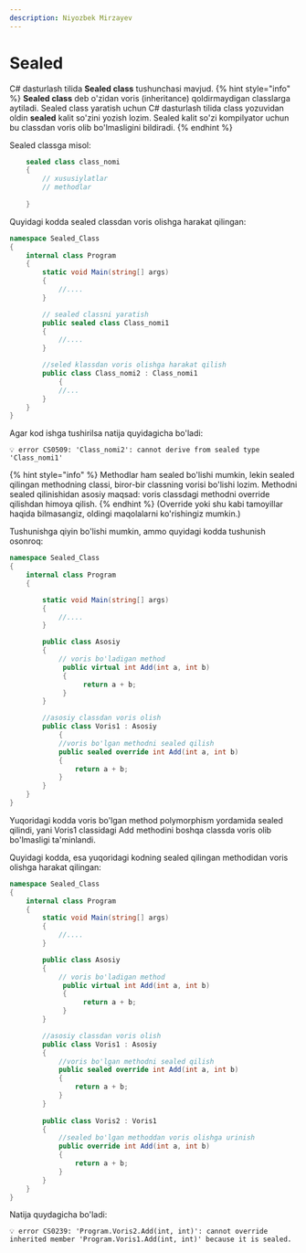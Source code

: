 ```yaml
---
description: Niyozbek Mirzayev
---
```

# Sealed

C# dasturlash tilida **Sealed class** tushunchasi mavjud. 
{% hint style="info" %}
**Sealed class** deb o'zidan voris (inheritance) qoldirmaydigan classlarga aytiladi. Sealed class yaratish uchun C# dasturlash tilida class yozuvidan oldin **sealed** kalit so'zini yozish lozim. Sealed kalit so'zi kompilyator uchun bu classdan voris olib bo'lmasligini bildiradi.
{% endhint %}


Sealed classga misol: 
```csharp
	sealed class class_nomi
	{
	    // xususiylatlar
	    // methodlar
	
	}
```


Quyidagi kodda sealed classdan voris olishga harakat qilingan:
```csharp
namespace Sealed_Class
{
	internal class Program
	{
		static void Main(string[] args)
		{
			//....
		}

		// sealed classni yaratish
		public sealed class Class_nomi1
		{
			//....
		}

		//seled klassdan voris olishga harakat qilish
		public class Class_nomi2 : Class_nomi1
    		{
			//...
		}
	}
}
```

 Agar kod ishga tushirilsa natija quyidagicha bo'ladi:

```
💡 error CS0509: 'Class_nomi2': cannot derive from sealed type 'Class_nomi1'
```
{% hint style="info" %}
Methodlar ham sealed bo'lishi mumkin, lekin sealed qilingan methodning classi, biror-bir classning vorisi bo'lishi lozim. Methodni sealed qilinishidan asosiy maqsad: voris classdagi methodni override qilishdan himoya qilish.
{% endhint %}
(Override yoki shu kabi tamoyillar haqida bilmasangiz, oldingi maqolalarni ko'rishingiz mumkin.)

Tushunishga qiyin bo'lishi mumkin, ammo quyidagi kodda tushunish osonroq:

```csharp
namespace Sealed_Class
{
	internal class Program
	{

		static void Main(string[] args)
		{
			//....
		}

		public class Asosiy
		{
			// voris bo'ladigan method
			 public virtual int Add(int a, int b)
			 {
				  return a + b;
			 }
		}

		//asosiy classdan voris olish
		public class Voris1 : Asosiy
    		{
			//voris bo'lgan methodni sealed qilish
			public sealed override int Add(int a, int b)
			{
				return a + b;
			}
		}
	}
}
```

Yuqoridagi kodda voris bo'lgan method polymorphism yordamida sealed qilindi, yani Voris1 classidagi Add methodini boshqa classda voris olib bo'lmasligi ta'minlandi. 

Quyidagi kodda, esa yuqoridagi kodning sealed qilingan methodidan voris olishga harakat qilingan:

```csharp
namespace Sealed_Class
{
	internal class Program
	{	
		static void Main(string[] args)
		{
			//....
		}

		public class Asosiy
		{
			// voris bo'ladigan method
			 public virtual int Add(int a, int b)
			 {
				  return a + b;
			 }
		}

		//asosiy classdan voris olish
		public class Voris1 : Asosiy
		{
			//voris bo'lgan methodni sealed qilish
			public sealed override int Add(int a, int b)
			{
				return a + b;
			}
		}
		
		public class Voris2 : Voris1
		{
			//sealed bo'lgan methoddan voris olishga urinish
			public override int Add(int a, int b)
			{
				return a + b;
			}
		}
	}
}
```

Natija quydagicha bo'ladi:
```
💡 error CS0239: 'Program.Voris2.Add(int, int)': cannot override inherited member 'Program.Voris1.Add(int, int)' because it is sealed.
```
